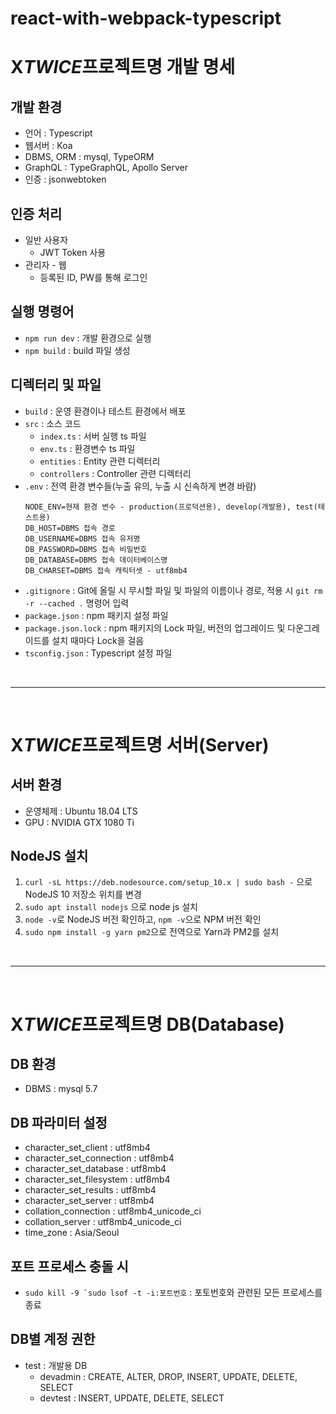 # react-with-webpack-typescript

# X*TWICE*프로젝트명 개발 명세

## 개발 환경

- 언어 : Typescript
- 웹서버 : Koa
- DBMS, ORM : mysql, TypeORM
- GraphQL : TypeGraphQL, Apollo Server
- 인증 : jsonwebtoken

## 인증 처리

- 일반 사용자
  - JWT Token 사용
- 관리자 - 웹
  - 등록된 ID, PW를 통해 로그인

## 실행 명령어

- `npm run dev` : 개발 환경으로 실행
- `npm build` : build 파일 생성

## 디렉터리 및 파일

- `build` : 운영 환경이나 테스트 환경에서 배포
- `src` : 소스 코드
  - `index.ts` : 서버 실행 ts 파일
  - `env.ts` : 환경변수 ts 파일
  - `entities` : Entity 관련 디렉터리
  - `controllers` : Controller 관련 디렉터리
- `.env` : 전역 환경 변수들(누출 유의, 누출 시 신속하게 변경 바람)
  ```
  NODE_ENV=현재 환경 변수 - production(프로덕션용), develop(개발용), test(테스트용)
  DB_HOST=DBMS 접속 경로
  DB_USERNAME=DBMS 접속 유저명
  DB_PASSWORD=DBMS 접속 비밀번호
  DB_DATABASE=DBMS 접속 데이터베이스명
  DB_CHARSET=DBMS 접속 캐릭터셋 - utf8mb4
  ```
- `.gitignore` : Git에 올릴 시 무시할 파일 및 파일의 이름이나 경로, 적용 시 `git rm -r --cached .` 명령어 입력
- `package.json` : npm 패키지 설정 파일
- `package.json.lock` : npm 패키지의 Lock 파일, 버전의 업그레이드 및 다운그레이드를 설치 때마다 Lock을 걸음
- `tsconfig.json` : Typescript 설정 파일

<br>
<hr>
<br>

# X*TWICE*프로젝트명 서버(Server)

## 서버 환경

- 운영체제 : Ubuntu 18.04 LTS
- GPU : NVIDIA GTX 1080 Ti

## NodeJS 설치

1. `curl -sL https://deb.nodesource.com/setup_10.x | sudo bash -` 으로 NodeJS 10 저장소 위치를 변경
2. `sudo apt install nodejs` 으로 node js 설치
3. `node -v`로 NodeJS 버전 확인하고, `npm -v`으로 NPM 버전 확인
4. `sudo npm install -g yarn pm2`으로 전역으로 Yarn과 PM2를 설치

<br>
<hr>
<br>

# X*TWICE*프로젝트명 DB(Database)

## DB 환경

- DBMS : mysql 5.7

## DB 파라미터 설정

- character_set_client : utf8mb4
- character_set_connection : utf8mb4
- character_set_database : utf8mb4
- character_set_filesystem : utf8mb4
- character_set_results : utf8mb4
- character_set_server : utf8mb4
- collation_connection : utf8mb4_unicode_ci
- collation_server : utf8mb4_unicode_ci
- time_zone : Asia/Seoul

## 포트 프로세스 충돌 시

- `` sudo kill -9 `sudo lsof -t -i:포트번호 `` : 포토번호와 관련된 모든 프로세스를 종료

## DB별 계정 권한

- test : 개발용 DB
  - devadmin : CREATE, ALTER, DROP, INSERT, UPDATE, DELETE, SELECT
  - devtest : INSERT, UPDATE, DELETE, SELECT

